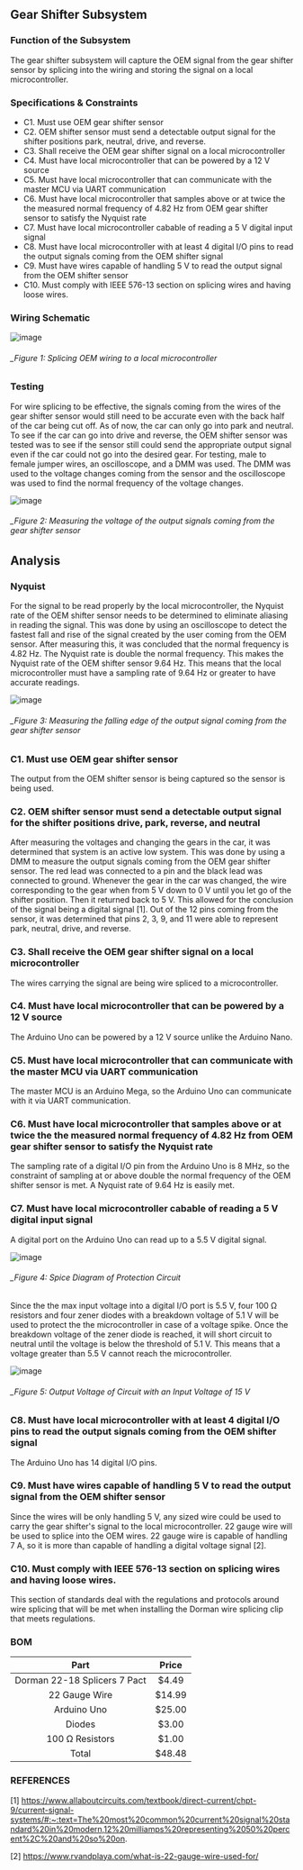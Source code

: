 Gear Shifter Subsystem
--------------------------------------
### Function of the Subsystem
The gear shifter subsystem will capture the OEM signal from the gear shifter sensor by splicing into the wiring and storing the signal on a local microcontroller. 
### Specifications & Constraints
-	C1. Must use OEM gear shifter sensor
-	C2. OEM shifter sensor must send a detectable output signal for the shifter positions park, neutral, drive, and reverse.
-	C3. Shall receive the OEM gear shifter signal on a local microcontroller
-	C4. Must have local microcontroller that can be powered by a 12 V source
-	C5. Must have local microcontroller that can communicate with the master MCU via UART communication
-	C6. Must have local microcontroller that samples above or at twice the the measured normal frequency of 4.82 Hz from OEM gear shifter sensor to satisfy the Nyquist rate
-	C7. Must have local microcontroller cabable of reading a 5 V digital input signal
-	C8. Must have local microcontroller with at least 4 digital I/O pins to read the output signals coming from the OEM shifter signal
-	C9. Must have wires capable of handling 5 V to read the output signal from the OEM shifter sensor
-	C10. Must comply with IEEE 576-13 section on splicing wires and having loose wires.

### Wiring Schematic

![image](https://user-images.githubusercontent.com/117474540/218537096-3f4c387f-c6f8-4bcc-8415-3fbcfa5caa43.png)

###### _Figure 1: Splicing OEM wiring to a local microcontroller

### Testing 
For wire splicing to be effective, the signals coming from the wires of the gear shifter sensor would still need to be accurate even with the back half of the car being cut off.  As of now, the car can only go into park and neutral. To see if the car can go into drive and reverse, the OEM shifter sensor was tested was to see if the sensor still could send the appropriate output signal even if the car could not go into the desired gear. For testing, male to female jumper wires, an oscilloscope, and a DMM was used. The DMM was used to the voltage changes coming from the sensor and the oscilloscope was used to find the normal frequency of the voltage changes.

![image](https://user-images.githubusercontent.com/117474540/214118110-98df866a-9546-4820-9726-7ace77302a40.png)

###### _Figure 2: Measuring the voltage of the output signals coming from the gear shifter sensor

## Analysis

### Nyquist
For the signal to be read properly by the local microcontroller, the Nyquist rate of the OEM shifter sensor needs to be determined to eliminate aliasing in reading the signal. This was done by using an oscilloscope to detect the fastest fall and rise of the signal created by the user coming from the OEM sensor. After measuring this, it was concluded that the normal frequency is 4.82 Hz. The Nyquist rate is double the normal frequency. This makes the Nyquist rate of the OEM shifter sensor 9.64 Hz. This means that the local microcontroller must have a sampling rate of 9.64 Hz or greater to have accurate readings.

![image](https://user-images.githubusercontent.com/117474540/216787104-d54d6424-3914-43a2-ac9b-0463fb6eaf0f.png)

###### _Figure 3: Measuring the falling edge of the output signal coming from the gear shifter sensor

### C1. Must use OEM gear shifter sensor
The output from the OEM shifter sensor is being captured so the sensor is being used.

### C2. OEM shifter sensor must send a detectable output signal for the shifter positions drive, park, reverse, and neutral
After measuring the voltages and changing the gears in the car, it was determined that system is an active low system. This was done by using a DMM to measure the output signals coming from the OEM gear shifter sensor. The red lead was connected to a pin and the black lead was connected to ground. Whenever the gear in the car was changed, the wire corresponding to the gear when from 5 V down to 0 V until you let go of the shifter position. Then it returned back to 5 V. This allowed for the conclusion of the signal being a digital signal [1]. Out of the 12 pins coming from the sensor, it was determined that pins 2, 3, 9, and 11 were able to represent park, neutral, drive, and reverse.

### C3. Shall receive the OEM gear shifter signal on a local microcontroller
The wires carrying the signal are being wire spliced to a microcontroller.

### C4. Must have local microcontroller that can be powered by a 12 V source
The Arduino Uno can be powered by a 12 V source unlike the Arduino Nano.

### C5. Must have local microcontroller that can communicate with the master MCU via UART communication
The master MCU is an Arduino Mega, so the Arduino Uno can communicate with it via UART communication.

### C6. Must have local microcontroller that samples above or at twice the the measured normal frequency of 4.82 Hz from OEM gear shifter sensor to satisfy the Nyquist rate
The sampling rate of a digital I/O pin from the Arduino Uno is 8 MHz, so the constraint of sampling at or above double the normal frequency of the OEM shifter sensor is met. A Nyquist rate of 9.64 Hz is easily met.

### C7. Must have local microcontroller cabable of reading a 5 V digital input signal
A digital port on the Arduino Uno can read up to a 5.5 V digital signal.

![image](https://user-images.githubusercontent.com/117474540/218148902-82a6589f-edfd-4a09-9c5f-66c7c82917fb.png)

###### _Figure 4: Spice Diagram of Protection Circuit

Since the the max input voltage into a digital I/O port is 5.5 V, four 100 Ω resistors and four zener diodes with a breakdown voltage of 5.1 V will be used to protect the the microcontroller in case of a voltage spike. Once the breakdown voltage of the zener diode is reached, it will short circuit to neutral until the voltage is below the threshold of 5.1 V. This means that a voltage greater than 5.5 V cannot reach the microcontroller.

![image](https://user-images.githubusercontent.com/117474540/215919854-223f294b-a3c7-4141-a173-09ad79c67937.png)

###### _Figure 5: Output Voltage of Circuit with an Input Voltage of 15 V


### C8. Must have local microcontroller with at least 4 digital I/O pins to read the output signals coming from the OEM shifter signal
The Arduino Uno has 14 digital I/O pins.

### C9. Must have wires capable of handling 5 V to read the output signal from the OEM shifter sensor
Since the wires will be only handling 5 V, any sized wire could be used to carry the gear shifter's signal to the local microcontroller. 22 gauge wire will be used to splice into the OEM wires. 22 gauge wire is capable of handling 7 A, so it is more than capable of handling a digital voltage signal [2].

### C10. Must comply with IEEE 576-13 section on splicing wires and having loose wires.
This section of standards deal with the regulations and protocols around wire splicing that will be met when installing the Dorman wire splicing clip that meets regulations.

### BOM

| Part                         | Price    |
|:----------------------------:|:--------:|
| Dorman 22-18 Splicers 7 Pact | $4.49    |
| 22 Gauge Wire                | $14.99   |
| Arduino Uno                  | $25.00   |
|Diodes                        | $3.00    |
| 100 Ω Resistors              | $1.00    |
| Total                        | $48.48   |

### REFERENCES
[1] https://www.allaboutcircuits.com/textbook/direct-current/chpt-9/current-signal-systems/#:~:text=The%20most%20common%20current%20signal%20standard%20in%20modern,12%20milliamps%20representing%2050%20percent%2C%20and%20so%20on.

[2] https://www.rvandplaya.com/what-is-22-gauge-wire-used-for/
